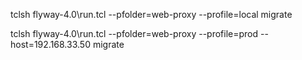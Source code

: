 tclsh flyway-4.0\run.tcl --pfolder=web-proxy --profile=local migrate

tclsh flyway-4.0\run.tcl --pfolder=web-proxy --profile=prod --host=192.168.33.50 migrate
